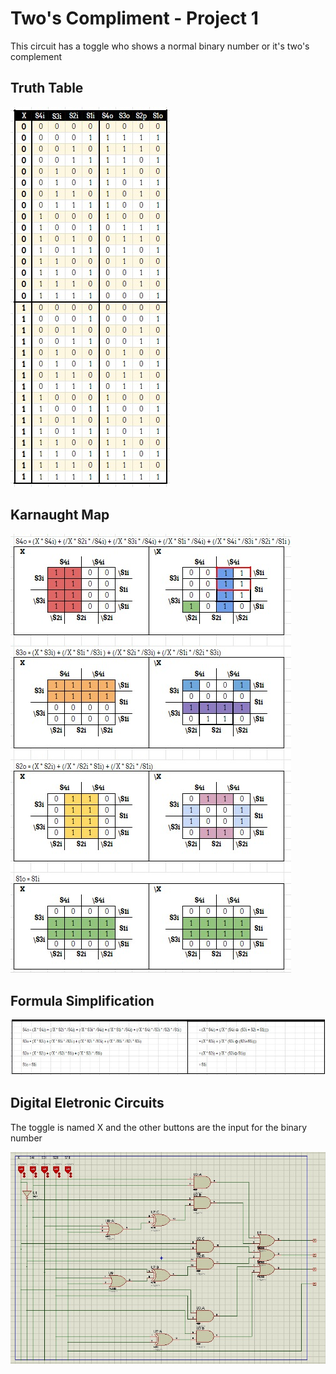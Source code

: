 # Two's Compliment - Project 1
This circuit has a toggle who shows a normal binary number or it's two's complement

## Truth Table
![Truth Table](images/truth-table.jpeg)

## Karnaught Map
![Karnaught Map](images/karnaugh-map.jpeg)

## Formula Simplification
![Formula](images/formulas.jpeg)

## Digital Eletronic Circuits
The toggle is named X and the other buttons are the input for the binary number

![Digital Eletronic Circuits](images/circuit.jpeg)
